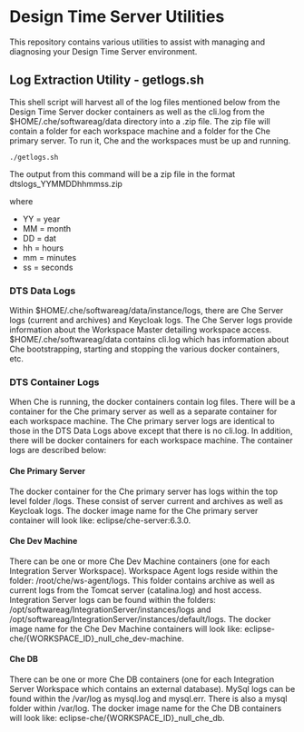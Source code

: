 # Design Time Server Utilities

This repository contains various utilities to assist with managing and diagnosing your Design Time Server environment.

## Log Extraction Utility - getlogs.sh

This shell script will harvest all of the log files mentioned below from the Design Time Server docker containers as well as the cli.log from the $HOME/.che/softwareag/data directory into a .zip file.  The zip file will contain a folder for each workspace machine and a folder for the Che primary server.  To run it, Che and the workspaces must be up and running.

```
./getlogs.sh
```

The output from this command will be a zip file in the format dtslogs_YYMMDDhhmmss.zip

where

* YY = year
* MM = month
* DD = dat
* hh = hours
* mm = minutes
* ss = seconds

### DTS Data Logs

Within $HOME/.che/softwareag/data/instance/logs, there are Che Server logs (current and archives) and Keycloak logs.  The Che Server logs provide information about the Workspace Master detailing workspace access. $HOME/.che/softwareag/data contains cli.log which has information about Che bootstrapping, starting and stopping the various docker containers, etc.

### DTS Container Logs

When Che is running, the docker containers contain log files.  There will be a container for the Che primary server as well as a separate container for each workspace machine.  The Che primary server logs are identical to those in the DTS Data Logs above except that there is no cli.log.  In addition, there will be docker containers for each workspace machine.  The container logs are described below:

#### Che Primary Server

The docker container for the Che primary server has logs within the top level folder /logs.  These consist of server current and archives as well as Keycloak logs.  The docker image name for the Che primary server container will look like: eclipse/che-server:6.3.0.

#### Che Dev Machine

There can be one or more Che Dev Machine containers (one for each Integration Server Workspace).  Workspace Agent logs reside within the folder: /root/che/ws-agent/logs.  This folder contains archive as well as current logs from the Tomcat server (catalina.log) and host access.  Integration Server logs can be found within the folders: /opt/softwareag/IntegrationServer/instances/logs and /opt/softwareag/IntegrationServer/instances/default/logs.  The docker image name for the Che Dev Machine containers will look like: eclipse-che/{WORKSPACE_ID}_null_che_dev-machine.

#### Che DB

There can be one or more Che DB containers (one for each Integration Server Workspace which contains an external database).  MySql logs can be found within the /var/log as mysql.log and mysql.err.  There is also a mysql folder within /var/log.  The docker image name for the Che DB containers will look like: eclipse-che/{WORKSPACE_ID}_null_che_db.
